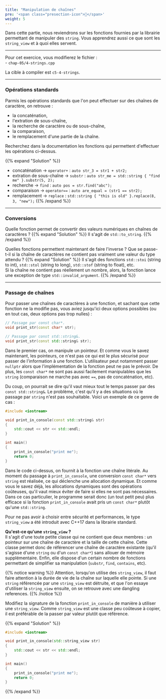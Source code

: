 ```yaml
---
title: "Manipulation de chaînes"
pre: '<span class="presection-icon">🔗</span>'
weight: 5
---
```


Dans cette partie, nous reviendrons sur les fonctions fournies par la librairie permettant de manipuler des `string`. Vous apprendrez aussi ce que sont les `string_view` et à quoi elles servent.

---

Pour cet exercice, vous modifierez le fichier :\
\- `chap-05/4-strings.cpp`

La cible à compiler est `c5-4-strings`.

---

### Opérations standards

Parmis les opérations standards que l'on peut effectuer sur des chaînes de caractère, on retrouve :
- la concaténation,
- l'extration de sous-chaîne,
- la recherche de caractère ou de sous-chaîne,
- la comparaison,
- le remplacement d'une partie de la chaîne.

Recherchez dans la documentation les fonctions qui permettent d'effectuer les opérations ci-dessus.

{{% expand "Solution" %}}
- concaténation -> `operator+` : `auto str_3 = str1 + str2;`
- extration de sous-chaîne -> `substr` : `auto str_me = std::string { "find me" }.substr(5, 2);`
- recherche -> `find` : `auto pos = str.find("abc");`
- comparaison -> `operator==` : `auto are_equal = (str1 == str2);`
- remplacement -> `replace` : `std::string { "this is old" }.replace(8, 3, "new");`
{{% /expand %}}

---

### Conversions

Quelle fonction permet de convertir des valeurs numériques en chaînes de caractères ?
{{% expand "Solution" %}}
Il s'agit de `std::to_string`.
{{% /expand %}}

Quelles fonctions permettent maintenant de faire l'inverse ? Que se passe-t-il si la chaîne de caractères ne contient pas vraiment une valeur du type attendu ?
{{% expand "Solution" %}}
Il s'agit des fonctions `std::stoi` (string to int), `std::stol` (string to long), `std::stof` (string to float), etc.\
Si la chaîne ne contient pas réellement un nombre, alors, la fonction lance une exception de type `std::invalid_argument`.
{{% /expand %}}

---

### Passage de chaînes

Pour passer une chaînes de caractères à une fonction, et sachant que cette fonction ne la modifie pas, vous aviez jusqu'ici deux options possibles (ou en tout cas, deux options pas trop nulles) :
```cpp
// Passage par const char*.
void print_str(const char* str);

// Passage par const std::string&.
void print_str(const std::string& str);
```

Dans le premier cas, on manipule un pointeur. Et comme vous le savez maintenant, les pointeurs, ce n'est pas ce qui est le plus sécurisé pour passer de l'information à une fonction. L'utilisateur peut notamment passer `nullptr` alors que l'implémentation de la fonction peut ne pas le prévoir. De plus, les `const char*` ne sont pas aussi facilement manipulables que les `string` (comparaison ne marche pas avec `==`, pas de concaténation, etc).

Du coup, on pourrait se dire qu'il vaut mieux tout le temps passer par des `const std::string&`. Le problème, c'est qu'il y a des situations où le passage par `string` n'est pas souhaitable. Voici un exemple de ce genre de cas :
```cpp
#include <iostream>

void print_in_console(const std::string& str)
{
    std::cout << str << std::endl;
}

int main()
{
    print_in_console("print me");
    return 0;
}
```

Dans le code ci-dessus, on fournit à la fonction une chaîne litérale. Au moment du passage à `print_in_console`, une conversion `const char*` vers `string` est réalisée, ce qui déclenche une allocation dynamique. Et comme vous le savez déjà, les allocations dynamiques sont des opérations coûteuses, qu'il vaut mieux éviter de faire si elles ne sont pas nécessaires. Dans ce cas particulier, le programme serait donc (un tout petit peu) plus efficace si la fonction `print_in_console` avait pris un `const char*` plutôt qu'une `std::string`.

Pour ne pas avoir à choisir entre sécurité et performances, le type `string_view` a été introduit avec C++17 dans la librairie standard.

**Qu'est-ce qu'une `string_view` ?**\
Il s'agit d'une toute petite classe qui ne contient que deux membres : un pointeur sur une chaîne de caractère et la taille de cette chaîne. Cette classe permet donc de référencer une chaîne de caractère existante (qu'il s'agisse d'une `string` ou d'un `const char*`) sans allouer de mémoire supplémentaire. Enfin, elle dispose d'un certain nombre de fonctions permettant de simplifier sa manipulation (`substr`, `find`, `contains`, etc). 

{{% notice warning %}}
Attention, lorsqu'on utilise des `string_view`, il faut faire attention à la durée de vie de la chaîne sur laquelle elle pointe.
Si une `string` référencée par une `string_view` est détruite, et que l'on essaye d'utiliser la `string_view` ensuite, on se retrouve avec une dangling references.
{{% /notice %}}

Modifiez la signature de la fonction `print_in_console` de manière à utiliser une `string_view`. Comme `string_view` est une classe peu coûteuse à copier, il est préférable de la passer par valeur plutôt que référence.

{{% expand "Solution" %}}
```cpp
#include <iostream>

void print_in_console(std::string_view str)
{
    std::cout << str << std::endl;
}

int main()
{
    print_in_console("print me");
    return 0;
}
```
{{% /expand %}}


